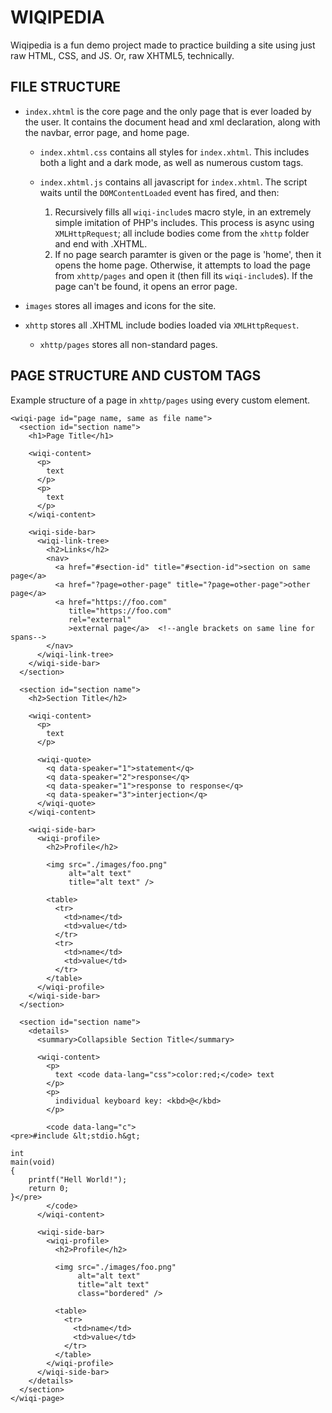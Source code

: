 # WIQIPEDIA

Wiqipedia is a fun demo project made to practice building a site using just
raw HTML, CSS, and JS.  Or, raw XHTML5, technically.

## FILE STRUCTURE

- `index.xhtml` is the core page and the only page that is ever loaded by
  the user.  It contains the document head and xml declaration, along with
  the navbar, error page, and home page.

  - `index.xhtml.css` contains all styles for `index.xhtml`.  This includes
    both a light and a dark mode, as well as numerous custom tags.
  - `index.xhtml.js` contains all javascript for `index.xhtml`.  The script
    waits until the `DOMContentLoaded` event has fired, and then:

    1.  Recursively fills all `wiqi-include`s macro style, in an extremely
        simple imitation of PHP's includes.  This process is async using
        `XMLHttpRequest`; all include bodies come from the `xhttp`
        folder and end with .XHTML.
    2.  If no page search paramter is given or the page is 'home', then it
        opens the home page.  Otherwise, it attempts to load the page
        from `xhttp/pages` and open it (then fill its `wiqi-include`s).  If
        the page can't be found, it opens an error page.

- `images` stores all images and icons for the site.
- `xhttp` stores all .XHTML include bodies loaded via `XMLHttpRequest`.

  - `xhttp/pages` stores all non-standard pages.

## PAGE STRUCTURE AND CUSTOM TAGS

Example structure of a page in `xhttp/pages` using every custom element.

```xhtml
<wiqi-page id="page name, same as file name">
  <section id="section name">
    <h1>Page Title</h1>

    <wiqi-content>
      <p>
        text
      </p>
      <p>
        text
      </p>
    </wiqi-content>

    <wiqi-side-bar>
      <wiqi-link-tree>
        <h2>Links</h2>
        <nav>
          <a href="#section-id" title="#section-id">section on same page</a>
          <a href="?page=other-page" title="?page=other-page">other page</a>
          <a href="https://foo.com"
             title="https://foo.com"
             rel="external"
             >external page</a>  <!--angle brackets on same line for spans-->
        </nav>
      </wiqi-link-tree>
    </wiqi-side-bar>
  </section>

  <section id="section name">
    <h2>Section Title</h2>

    <wiqi-content>
      <p>
        text
      </p>

      <wiqi-quote>
        <q data-speaker="1">statement</q>
        <q data-speaker="2">response</q>
        <q data-speaker="1">response to response</q>
        <q data-speaker="3">interjection</q>
      </wiqi-quote>
    </wiqi-content>

    <wiqi-side-bar>
      <wiqi-profile>
        <h2>Profile</h2>

        <img src="./images/foo.png"
             alt="alt text"
             title="alt text" />

        <table>
          <tr>
            <td>name</td>
            <td>value</td>
          </tr>
          <tr>
            <td>name</td>
            <td>value</td>
          </tr>
        </table>
      </wiqi-profile>
    </wiqi-side-bar>
  </section>

  <section id="section name">
    <details>
      <summary>Collapsible Section Title</summary>

      <wiqi-content>
        <p>
          text <code data-lang="css">color:red;</code> text
        </p>
        <p>
          individual keyboard key: <kbd>@</kbd>
        </p>

        <code data-lang="c">
<pre>#include &lt;stdio.h&gt;

int
main(void)
{
    printf("Hell World!");
    return 0;
}</pre>
        </code>
      </wiqi-content>

      <wiqi-side-bar>
        <wiqi-profile>
          <h2>Profile</h2>

          <img src="./images/foo.png"
               alt="alt text"
               title="alt text"
               class="bordered" />

          <table>
            <tr>
              <td>name</td>
              <td>value</td>
            </tr>
          </table>
        </wiqi-profile>
      </wiqi-side-bar>
    </details>
  </section>
</wiqi-page>
```
